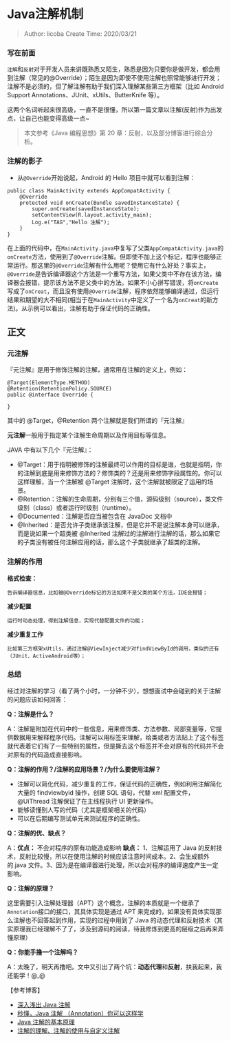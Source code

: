 # Java注解机制

> Author: licoba Create Time: 2020/03/21

### 写在前面

`注解`和`反射`对于开发人员来讲既熟悉又陌生，熟悉是因为只要你是做开发，都会用到注解（常见的@Override）；陌生是因为即使不使用注解也照常能够进行开发；注解不是必须的，但了解注解有助于我们深入理解某些第三方框架（比如 Android Support Annotations、JUnit、xUtils、ButterKnife 等）。

这两个名词听起来很高级，一直不是很懂，所以第一篇文章以注解\(反射\)作为出发点，让自己也能变得高级一点~

> 本文参考《Java 编程思想》第 20 章：反射，以及部分博客进行综合分析。

### 注解的影子

* 从`@Override`开始说起，Android 的 Hello 项目中就可以看到注解：

```text
public class MainActivity extends AppCompatActivity {
    @Override
    protected void onCreate(Bundle savedInstanceState) {
        super.onCreate(savedInstanceState);
        setContentView(R.layout.activity_main);
        Log.e("TAG","Hello 注解");
    }
}
```

在上面的代码中，在`MainActivity.java`中复写了父类`AppCompatActivity.java`的`onCreate`方法，使用到了`@Override`注解。但即使不加上这个标记，程序也能够正常运行。那这里的`@Override`注解有什么用呢？使用它有什么好处？事实上，`@Override`是告诉编译器这个方法是一个重写方法，如果父类中不存在该方法，编译器会报错，提示该方法不是父类中的方法。如果不小心拼写错误，将`onCreate`写成了`onCreat`，而且没有使用`@Override`注解，程序依然能够编译通过，但运行结果和期望的大不相同\(相当于在`MainActivity`中定义了一个名为`onCreat`的新方法\)。从示例可以看出，注解有助于保证代码的正确性。

## 正文

### 元注解

『元注解』是用于修饰注解的注解，通常用在注解的定义上，例如：

```text
@Target(ElementType.METHOD)
@Retention(RetentionPolicy.SOURCE)
public @interface Override {

}
```

其中的 @Target，@Retention 两个注解就是我们所谓的『元注解』

**元注解**一般用于指定某个注解生命周期以及作用目标等信息。

JAVA 中有以下几个『元注解』：

* @Target：用于指明被修饰的注解最终可以作用的目标是谁，也就是指明，你的注解到底是用来修饰方法的？修饰类的？还是用来修饰字段属性的。你可以这样理解，当一个注解被 @Target 注解时，这个注解就被限定了运用的场景。
* @Retention：注解的生命周期，分别有三个值，源码级别（source），类文件级别（class）或者运行时级别（runtime）。
* @Documented：注解是否应当被包含在 JavaDoc 文档中
* @Inherited：是否允许子类继承该注解，但是它并不是说注解本身可以继承，而是说如果一个超类被 @Inherited 注解过的注解进行注解的话，那么如果它的子类没有被任何注解应用的话，那么这个子类就继承了超类的注解。

### 注解的作用

**格式检查：**

```text
告诉编译器信息，比如被@Override标记的方法如果不是父类的某个方法，IDE会报错；
```

**减少配置**

```text
运行时动态处理，得到注解信息，实现代替配置文件的功能；
```

**减少重复工作**

```text
比如第三方框架xUtils，通过注解@ViewInject减少对findViewById的调用，类似的还有（JUnit、ActiveAndroid等）；
```

### 总结

经过对注解的学习（看了两个小时，一分钟不少），想想面试中会碰到的关于注解的问题应该如何回答：

**Q：注解是什么？**

A：注解是附加在代码中的一些信息，用来修饰类、方法参数、局部变量等，它提供数据用来解释程序代码。注解可以用标签来理解，给类或者方法贴上了这个标签就代表着它们有了一些特别的属性，但是撕去这个标签并不会对原有的代码并不会对原有的代码造成直接影响。

**Q：注解的作用？/注解的应用场景？/为什么要使用注解？**

* 注解可以简化代码，减少重复的工作，保证代码的正确性，例如利用注解简化大量的 findviewbyid 操作，创建 SQL 语句，代替 xml 配置文件，@UiThread 注解保证了在主线程执行 UI 更新操作。
* 能够读懂别人写的代码（尤其是框架相关的代码）
* 可以在后期编写测试单元来测试程序的正确性。

**Q：注解的优、缺点？**

A：**优点：** 不会对程序的原有功能造成影响 **缺点：** 1、注解运用了 Java 的反射技术，反射比较慢，所以在使用注解的时候应该注意时间成本。2、会生成额外的.java 文件。3、因为是在编译器进行处理，所以会对程序的编译速度产生一定影响。

**Q：注解的原理？**

这里需要引入注解处理器（APT）这个概念，注解的本质就是一个继承了`Annotation`接口的接口，其具体实现是通过 APT 来完成的，如果没有具体实现那么注解也不回答起到作用，实现的过程中用到了 Java 的动态代理和反射技术（其实原理我已经理解不了了，涉及到源码的阅读，待我修炼到更高的层级之后再来弄懂原理）

**Q：你能手撸一个注解吗？**

A：太晚了，明天再撸吧。文中又引出了两个坑：**动态代理**和**反射**，扶我起来，我还能学！@\_@

【参考博客】

* [深入浅出 Java 注解](https://www.jianshu.com/p/5cac4cb9be54)
* [秒懂，Java 注解 （Annotation）你可以这样学](https://blog.csdn.net/briblue/article/details/73824058)
* [Java 注解的基本原理](https://juejin.im/post/5b45bd715188251b3a1db54f)
* [注解的理解、注解的使用与自定义注解](https://blog.csdn.net/ajianyingxiaoqinghan/article/details/81436118)


